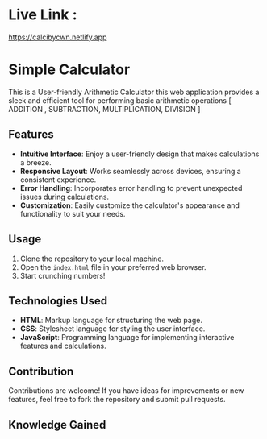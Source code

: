 # Live Link :
https://calcibycwn.netlify.app

# Simple Calculator

This is a User-friendly Arithmetic Calculator this web application provides a sleek and efficient tool for performing basic arithmetic operations [ ADDITION , SUBTRACTION, MULTIPLICATION, DIVISION ] 

## Features

- **Intuitive Interface**: Enjoy a user-friendly design that makes calculations a breeze.
- **Responsive Layout**: Works seamlessly across devices, ensuring a consistent experience.
- **Error Handling**: Incorporates error handling to prevent unexpected issues during calculations.
- **Customization**: Easily customize the calculator's appearance and functionality to suit your needs.

## Usage

1. Clone the repository to your local machine.
2. Open the `index.html` file in your preferred web browser.
3. Start crunching numbers!

## Technologies Used

- **HTML**: Markup language for structuring the web page.
- **CSS**: Stylesheet language for styling the user interface.
- **JavaScript**: Programming language for implementing interactive features and calculations.

## Contribution

Contributions are welcome! If you have ideas for improvements or new features, feel free to fork the repository and submit pull requests.

## Knowledge Gained




